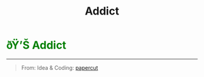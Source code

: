 ﻿---
lang: en-US
title: Addict
prev: 
next: Alchemist
---
# <font color="green">ðŸ’Š <b>Addict</b></font> <Badge text="Basic" type="tip" vertical="middle"/>
---

> From: Idea & Coding: [papercut](https://github.com/lars-wu)


